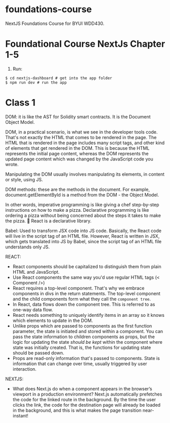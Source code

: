 # foundations-course
NextJS Foundations Course for BYUI WDD430.

# Foundational Course NextJs Chapter 1-5
1. Run:
```shell
$ cd nextjs-dashboard # get into the app folder
$ npm run dev # run the app
```

# Class 1
DOM: it is like the AST for Solidity smart contracts. It is the Document Object Model.

DOM, in a practical scenario, is what we see in the developer tools code. That's not exactly the HTML that comes to be rendered in the page.
The HTML that is rendered in the page includes many script tags, and other kind of elements that get rendered in the DOM.
This is because the HTML represents the initial page content, whereas the DOM represents the updated page content which was changed by the JavaScript code you wrote.

Manipulating the DOM usually involves manipulating its elements, in content or style, using JS.

DOM methods: these are the methods in the document. For example, document.getElementById is a method from the DOM - the Object Model.

In other words, imperative programming is like giving a chef step-by-step instructions on how to make a pizza. 
Declarative programming is like ordering a pizza without being concerned about the steps it takes to make the pizza. 🍕
React is a declarative library.

Babel: Used to transform JSX code into JS code. Basically, the React code will live in the script tag of an HTML file.
However, React is written in JSX, which gets translated into JS by Babel, since the script tag of an HTML file 
understands only JS.

REACT:
- React components should be capitalized to distinguish them from plain HTML and JavaScript.
- Use React components the same way you'd use regular HTML tags (< Component />)
- React requires a top-level component. That's why we embrace components in divs in the return statements.
The top-level component and the child components form what they call the `component tree`.
- In React, data flows down the component tree. This is referred to as one-way data flow.
- React needs something to uniquely identify items in an array so it knows which elements to update in the DOM.
- Unlike props which are passed to components as the first function parameter, the state is initiated and stored within a component. You can pass the state information to children components as props, but the logic for updating the state _should be kept_ within the component where state was initially created. That is, the functions for updating state should be passed down.
- Props are read-only information that's passed to components. State is information that can change over time, usually triggered by user interaction.

NEXTJS:
- What does Next.js do when a <Link> component appears in the browser’s viewport in a production environment? Next.js automatically prefetches the code for the linked route in the background. By the time the user clicks the link, the code for the destination page will already be loaded in the background, and this is what makes the page transition near-instant!
